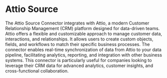 # Attio Source
The Attio Source Connector integrates with Attio, a modern Customer Relationship Management (CRM) platform designed for data-driven teams. Attio offers a flexible and customizable approach to manage customer data, interactions, and relationships. It allows users to create custom objects, fields, and workflows to match their specific business processes. The connector enables real-time synchronization of data from Attio to your data pipeline, facilitating analytics, reporting, and integration with other business systems. This connector is particularly useful for companies looking to leverage their CRM data for advanced analytics, customer insights, and cross-functional collaboration.
